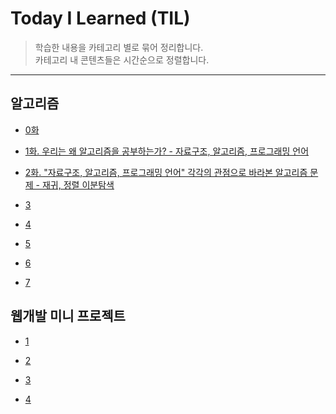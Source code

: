 Today I Learned (TIL)
=====================
> 학습한 내용을 카테고리 별로 묶어 정리합니다.  
> 카테고리 내 콘텐츠들은 시간순으로 정렬합니다.

---

알고리즘
---
- [0화](https://github.com/joychae/TIL/blob/main/210301-210317/0305_%ED%94%84%EB%A1%9C%EC%A0%9D%ED%8A%B8%EB%B0%9C%ED%91%9C_%EC%95%8C%EA%B3%A0%EB%A6%AC%EC%A6%98%EC%8B%9C%EC%9E%91.md)

- [1화. 우리는 왜 알고리즘을 공부하는가? - 자료구조, 알고리즘, 프로그래밍 언어](https://github.com/joychae/TIL/blob/main/210308_210314/0308_%EC%9E%90%EB%A3%8C%EA%B5%AC%EC%A1%B0_%EC%95%8C%EA%B3%A0%EB%A6%AC%EC%A6%98%EA%B0%9C%EB%85%90.md)

- [2화. "자료구조, 알고리즘, 프로그래밍 언어" 각각의 관점으로 바라본 알고리즘 문제 - 재귀, 정렬 이분탐색](https://github.com/joychae/TIL/blob/main/210308_210314/0309_%EC%9E%90%EB%A3%8C%EA%B5%AC%EC%A1%B0_%EC%95%8C%EA%B3%A0%EB%A6%AC%EC%A6%98%EA%B0%9C%EB%85%90%EC%A0%81%EC%9A%A9.md)

- [3](https://github.com/joychae/TIL/blob/main/210308_210314/0310_%EC%95%8C%EA%B3%A0%EB%A6%AC%EC%A6%98%ED%92%80%EC%9D%B4%EC%9D%98%EC%9C%A0%EC%82%AC%EC%84%B1.md)

- [4](https://github.com/joychae/TIL/blob/main/210308_210314/0311_DFS_BFS_DP.md)

- [5](https://github.com/joychae/TIL/blob/main/210308_210314/0312_%EC%8B%9C%EA%B0%84%EB%B3%B5%EC%9E%A1%EB%8F%84_%EC%BD%94%EB%93%9C%ED%9A%A8%EC%9C%A8%ED%99%94.md)

- [6](https://github.com/joychae/TIL/blob/main/210315-210321/0315_%ED%83%90%EC%83%89%EC%95%8C%EA%B3%A0%EB%A6%AC%EC%A6%98_%EC%BD%94%EB%93%9C%EA%B0%9C%EC%84%A0.md)

- [7](https://github.com/joychae/TIL/blob/main/210315-210321/0317_%EC%B5%9C%EC%A0%81%ED%95%B4%EC%95%8C%EA%B3%A0%EB%A6%AC%EC%A6%98.md)


웹개발 미니 프로젝트
---
- [1](https://github.com/joychae/TIL/blob/main/210301-210317/0301_%EC%99%80%EC%9D%B4%EC%96%B4%ED%94%84%EB%A0%88%EC%9E%84_API%EC%84%A4%EA%B3%84.md)  

- [2](https://github.com/joychae/TIL/blob/main/210301-210317/0302_VScode_Git.md)

- [3](https://github.com/joychae/TIL/blob/main/210301-210317/0303_%ED%8C%80%EC%9E%A5Role_AJAX.md)

- [4](https://github.com/joychae/TIL/blob/main/210301-210317/0304_VariousErrors.md)